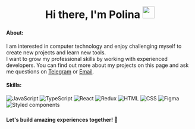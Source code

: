 <h1 align="center">Hi there, I'm Polina 
<img src="https://github.com/blackcater/blackcater/raw/main/images/Hi.gif" height="32"/></h1>

###
<h4>About:</h4>
I am interested in computer technology and enjoy challenging myself to create new projects and learn new tools.</br> 
I want to grow my professional skills by working with experienced developers. 
You can find out more about my projects on this page and ask me questions on <a href="https://t.me/kyzylovapa">Telegram</a> or <a href="mailto:kyzylovapa@mail.ru">Email</a>.

<h4>Skills:</h4>

![JavaScript](https://img.shields.io/badge/javascript-%23323330.svg?style=for-the-badge&logo=javascript&logoColor=%23F7DF1E)
![TypeScript](https://img.shields.io/badge/TypeScript-007ACC?style=for-the-badge&logo=typescript&logoColor=white)
![React](https://img.shields.io/badge/react-%2320232a.svg?style=for-the-badge&logo=react&logoColor=%2361DAFB)
![Redux](https://img.shields.io/badge/redux-%23593d88.svg?style=for-the-badge&logo=redux&logoColor=white)
![HTML](https://img.shields.io/badge/html-%23E34F26.svg?style=for-the-badge&logo=html5&logoColor=white)
![CSS](https://img.shields.io/badge/CSS-239120?&style=for-the-badge&logo=css3&logoColor=white)
![Figma](https://img.shields.io/badge/figma-%23F24E1E.svg?style=for-the-badge&logo=figma&logoColor=white)
![Styled components](https://img.shields.io/badge/styled--components-DB7093?style=for-the-badge&logo=styled-components&logoColor=white)

###
<h4>Let's build amazing experiences together! 🚀</h4>

